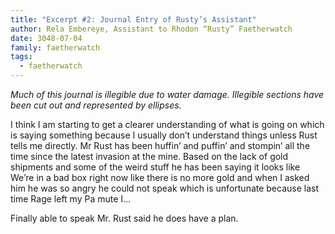 ```yaml
---
title: "Excerpt #2: Journal Entry of Rusty’s Assistant"
author: Rela Embereye, Assistant to Rhodon “Rusty” Faetherwatch
date: 3048-07-04
family: faetherwatch
tags:
  - faetherwatch
---
```

*Much of this journal is illegible due to water damage. Illegible sections have been cut out and represented by ellipses.*

I think I am starting to get a clearer understanding of what is going on which is saying something because I usually don’t understand things unless Rust tells me directly. Mr Rust has been huffin’ and puffin’ and stompin’ all the time since the latest invasion at the mine. Based on the lack of gold shipments and some of the weird stuff he has been saying it looks like We’re in a bad box right now like there is no more gold and when I asked him he was so angry he could not speak which is unfortunate because last time Rage left my Pa mute I…

Finally able to speak Mr. Rust said he does have a plan.